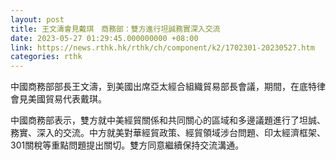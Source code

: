 ```yaml
---
layout: post
title: 王文濤會見戴琪　商務部：雙方進行坦誠務實深入交流
date: 2023-05-27 01:29:45.000000000 +08:00
link: https://news.rthk.hk/rthk/ch/component/k2/1702301-20230527.htm
categories: rthk
---
```


中國商務部部長王文濤，到美國出席亞太經合組織貿易部長會議，期間，在底特律會見美國貿易代表戴琪。

中國商務部表示，雙方就中美經貿關係和共同關心的區域和多邊議題進行了坦誠、務實、深入的交流。中方就美對華經貿政策、經貿領域涉台問題、印太經濟框架、301關稅等重點問題提出關切。雙方同意繼續保持交流溝通。
